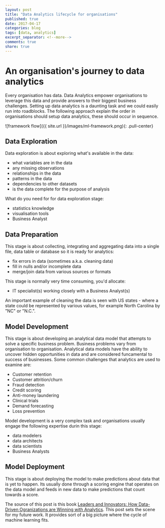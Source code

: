 ```yaml
---
layout: post
title: "Data Analytics lifecycle for organisations"
published: true
date: 2017-04-17
categories: blog
tags: [data, analytics]
excerpt_separator: <!--more-->
comments: true
share: true
---
```


# An organisation's journey to data analytics

Every organisation has data. Data Analytics empower organisations to leverage this data and provide answers to their biggest business challenges. Setting up data analytics is a daunting task <!--more-->
 and we could easily run into roadblocks. The following approach explain the order in organisations should setup data analytics, these should occur in sequence.

![framework flow]({{ site.url }}/images/ml-framework.png){: .pull-center}

## Data Exploration

Data exploration is about exploring what's available in the data:

* what variables are in the data
* any missing observations
* relationships in the data
* patterns in the data
* dependencies to other datasets
* is the data complete for the purpose of analysis

What do you need for for data exploration stage:

* statistics knowledge
* visualisation tools
* Business Analyst

## Data Preparation

This stage is about collecting, integrating and aggregating data into a single file, data table or database so it is ready for analytics:

* fix errors in data (sometimes a.k.a. cleaning data)
* fill in nulls and/or incomplete data
* merge/join data from various sources or formats

This stage is normally very time consuming, you'd allocate:

* IT specialist(s) working closely with a Business Analyst(s)

An important example of cleaning the data is seen with US states - where a state could be represented by various values, for example North Carolina by "NC" or "N.C.".

## Model Development

This stage is about developing an analytical data model that attempts to solve a specific business problem. Business problems vary from organisation to organisation. Analytical data models have the ability to uncover hidden opportunities in data and are considered funcamental to success of businesses. Some common challenges that analytics are used to examine are:

* Customer retention
* Customer attrition/churn
* Fraud detection
* Credit scoring
* Anti-money laundering
* Clinical trials
* Demand forecasting
* Loss prevention

Model development is a very complex task and organisations usually engage the following expertise durin this stage:

* data modelers
* data architects
* data scientists
* Business Analysts

## Model Deployment

This stage is about deploying the model to make predictions about data that is yet to happen. Its usually done through a scoring engine that operates on the data model and feeds in new data to make predictions that count towards a score. 


The source of this post is this book [Leaders and Innovators: How Data-Driven Ogranizations are Winning with Analytics](http://au.wiley.com/WileyCDA/WileyTitle/productCd-1119232570.html). This post sets the scene for my future work. It provides sort of a big picture where the cycle of machine learning fits. 
